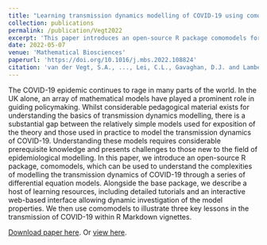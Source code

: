 ```yaml
---
title: "Learning transmission dynamics modelling of COVID-19 using comomodels"
collection: publications
permalink: /publication/Vegt2022
excerpt: 'This paper introduces an open-source R package comomodels for compartmental modelling of transmission dynamics.'
date: 2022-05-07
venue: 'Mathematical Biosciences'
paperurl: 'https://doi.org/10.1016/j.mbs.2022.108824'
citation: 'van der Vegt, S.A., ..., Lei, C.L., Gavaghan, D.J. and Lambert, B. (2022). &quot;Learning transmission dynamics modelling of COVID-19 using comomodels.&quot; <i>Mathematical Biosciences</i>, p.108824.'
---
```

The COVID-19 epidemic continues to rage in many parts of the world. In the UK alone, an array of mathematical models have played a prominent role in guiding policymaking.
Whilst considerable pedagogical material exists for understanding the basics of transmission dynamics modelling, there is a substantial gap between the relatively simple models used for exposition of the theory and those used in practice to model the transmission dynamics of COVID-19.
Understanding these models requires considerable prerequisite knowledge and presents challenges to those new to the field of epidemiological modelling.
In this paper, we introduce an open-source R package, comomodels, which can be used to understand the complexities of modelling the transmission dynamics of COVID-19 through a series of differential equation models.
Alongside the base package, we describe a host of learning resources, including detailed tutorials and an interactive web-based interface allowing dynamic investigation of the model properties.
We then use comomodels to illustrate three key lessons in the transmission of COVID-19 within R Markdown vignettes.

[Download paper here](http://chonlei.github.io/files/Vegt2022.pdf). Or [view here](https://doi.org/10.1016/j.mbs.2022.108824).
